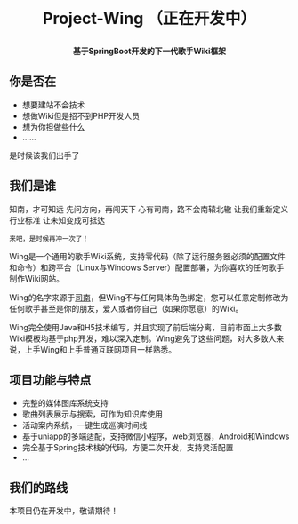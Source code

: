 <!-- <p align="center">
	<img alt="logo" src="https://oscimg.oschina.net/oscnet/up-dd77653d7c9f197dd9d93684f3c8dcfbab6.png">
</p> -->
<h1 align="center" style="margin: 30px 0 30px; font-weight: bold;">Project-Wing （正在开发中）</h1>
<h4 align="center">基于SpringBoot开发的下一代歌手Wiki框架</h4>
<!-- <p align="center">
	<a href="https://gitee.com/y_project/RuoYi/stargazers"><img src="https://gitee.com/y_project/RuoYi/badge/star.svg?theme=gvp"></a>
	<a href="https://gitee.com/y_project/RuoYi"><img src="https://img.shields.io/badge/RuoYi-v4.8.1-brightgreen.svg"></a>
	<a href="https://gitee.com/y_project/RuoYi/blob/master/LICENSE"><img src="https://img.shields.io/github/license/mashape/apistatus.svg"></a>
</p> -->

## 你是否在

- 想要建站不会技术
- 想做Wiki但是招不到PHP开发人员
- 想为你担做些什么
- ......

是时候该我们出手了

## 我们是谁

知南，才可知远
    先问方向，再闯天下
    心有司南，路不会南辕北辙
        让我们重新定义行业标准
        让未知变成可抵达

    来吧，是时候再冲一次了！

Wing是一个通用的歌手Wiki系统，支持零代码（除了运行服务器必须的配置文件和命令）和跨平台（Linux与Windows Server）配置部署，为你喜欢的任何歌手制作Wiki网站。

Wing的名字来源于[司南](https://baike.baidu.com/item/%E5%8F%B8%E5%8D%97/57924304)，但Wing不与任何具体角色绑定，您可以任意定制修改为任何歌手甚至是你的朋友，爱人或者你自己（如果你愿意）的Wiki。

Wing完全使用Java和H5技术编写，并且实现了前后端分离，目前市面上大多数Wiki模板均基于php开发，难以深入定制。Wing避免了这些问题，对大多数人来说，上手Wing和上手普通互联网项目一样熟悉。

## 项目功能与特点

- 完整的媒体图库系统支持
- 歌曲列表展示与搜索，可作为知识库使用
- 活动案内系统，一键生成巡演时间线
- 基于uniapp的多端适配，支持微信小程序，web浏览器，Android和Windows
- 完全基于Spring技术栈的代码，方便二次开发，支持灵活配置
- ...

## 我们的路线

本项目仍在开发中，敬请期待！